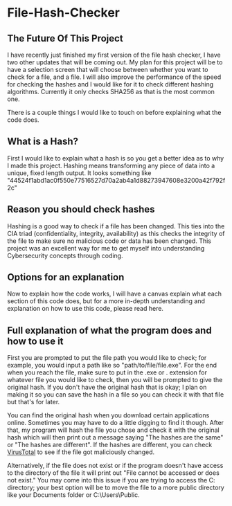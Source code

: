 # **File-Hash-Checker**

## **The Future Of This Project**

I have recently just finished my first version of the file hash checker, I have two other updates that will be coming out. My plan for this project will be to have a selection screen that will choose between whether you want to check for a file, and a file. I will also improve the performance of the speed for checking the hashes and I would like for it to check different hashing algorithms. Currently it only checks SHA256 as that is the most common one.

There is a couple things I would like to touch on before explaining what the code does. 

## **What is a Hash?**

First I would like to explain what a hash is so you get a better idea as to why I made this project. Hashing means transforming any piece of data into a unique, fixed length output. It looks something like 
"44524f1abd1ac0f550e77516527d70a2ab4a1d88273947608e3200a42f792f2c"

## **Reason you should check hashes**

Hashing is a good way to check if a file has been changed. This ties into the CIA triad (confidentiality, integrity, availability) as this checks the integrity of the file to make sure no malicious code or data has been changed. This project was an excellent way for me to get myself into understanding Cybersecurity concepts through coding.

## **Options for an explanation**

Now to explain how the code works, I will have a canvas explain what each section of this code does, but for a more in-depth understanding and explanation on how to use this code, please read here.

## **Full explanation of what the program does and how to use it**

First you are prompted to put the file path you would like to check; for example, you would input a path like so "path/to/file/file.exe". For the end when you reach the file, make sure to put in the .exe or . extension for whatever file you would like to check, then you will be prompted to give the original hash. If you don't have the original hash that is okay; I plan on making it so you can save the hash in a file so you can check it with that file but that's for later.

 You can find the original hash when you download certain applications online. Sometimes you may have to do a little digging to find it though. After that, my program will hash the file you chose and check it with the original hash which will then print out a message saying "The hashes are the same" or "The hashes are different". If the hashes are different, you can check [VirusTotal](https://www.virustotal.com/gui/home/upload) to see if the file got maliciously changed. 

Alternatively, if the file does not exist or if the program doesn't have access to the directory of the file it will print out "File cannot be accessed or does not exist." You may come into this issue if you are trying to access the C: directory; your best option will be to move the file to a more public directory like your Documents folder or C:\Users\Public.
